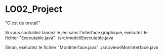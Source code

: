 # LO02_Project
"C'est du brutal!"

Si vous souhaitez lancez le jeu sans l'interface graphique, exécutez le fichier "Executable.java"
    ./src/model/Executable.java

Sinon, exécutez le fichier "MonInterface.java"
    ./src/view/MonInterface.java

